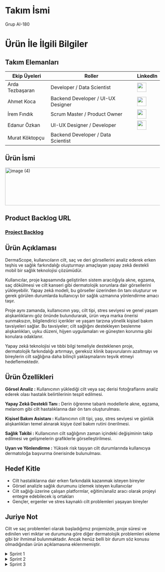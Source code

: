 # Takım İsmi
Grup AI-180
# Ürün İle İlgili Bilgiler

## Takım Elemanları

| Ekip Üyeleri | Roller |  LinkedIn  |
|--------------|----------|--------|
| Arda Tezbaşaran  | Developer / Data Scientist  |  [<img src="https://cdn.jsdelivr.net/gh/devicons/devicon/icons/linkedin/linkedin-original.svg" width="30"/>](https://www.linkedin.com/in/ardatezbasaran/)  |
| Ahmet Koca   | Backend Developer / UI-UX Designer  |  [<img src="https://cdn.jsdelivr.net/gh/devicons/devicon/icons/linkedin/linkedin-original.svg" width="30"/>](https://www.linkedin.com/in/ahmetkocaa)  |
| İrem Fındık   | Scrum Master / Product Owner  |  [<img src="https://cdn.jsdelivr.net/gh/devicons/devicon/icons/linkedin/linkedin-original.svg" width="30"/>](https://www.linkedin.com/in/iremfindik/)  |
| Edanur Özkan  | UI-UX Designer / Developer  |  [<img src="https://cdn.jsdelivr.net/gh/devicons/devicon/icons/linkedin/linkedin-original.svg" width="30"/>](https://www.linkedin.com/in/edanurozkann/)  |
| Murat Köktopçu  | Backend Developer / Data Scientist  |

## Ürün İsmi

<img width="507" height="123" alt="image (4)" src="https://github.com/user-attachments/assets/ae6e83c3-04a9-4f50-ac33-53b73c52cc71" />

## Product Backlog URL

### [Project Backlog](https://www.notion.so/228abfb93c01809ab738cc1950596ba4?v=228abfb93c018143bfaf000c7bb2560c)

## Ürün Açıklaması
  DermaScope, kullanıcıların cilt, saç ve deri görsellerini analiz ederek erken teşhis ve sağlık farkındalığı oluşturmayı amaçlayan yapay zekâ destekli mobil bir sağlık teknolojisi çözümüdür.

  Kullanıcılar, proje kapsamında geliştirilen sistem aracılığıyla akne, egzama, saç dökülmesi ve cilt kanseri gibi dermatolojik sorunlara dair görsellerini yükleyebilir. Yapay zekâ modeli, bu görseller üzerinden ön tanı oluşturur ve gerek görülen durumlarda kullanıcıyı bir sağlık uzmanına yönlendirme amacı taşır.

  Proje aynı zamanda, kullanıcının yaşı, cilt tipi, stres seviyesi ve genel yaşam alışkanlıklarını göz önünde bulundurarak, ürün veya marka önerisi sunmaksızın, bilgilendirici içerikler ve yaşam tarzına yönelik kişisel bakım tavsiyeleri sağlar. Bu tavsiyeler; cilt sağlığını destekleyen beslenme alışkanlıkları, uyku düzeni, hijyen uygulamaları ve güneşten korunma gibi konulara odaklanır.

  Yapay zekâ teknolojisi ve tıbbi bilgi temeliyle desteklenen proje, dermatolojik farkındalığı artırmayı, gereksiz klinik başvurularını azaltmayı ve bireylerin cilt sağlığına daha bilinçli yaklaşmalarını teşvik etmeyi hedeflemektedir.
## Ürün Özellikleri
**Görsel Analiz :**
Kullanıcının yüklediği cilt veya saç derisi fotoğraflarını analiz ederek olası hastalık belirtilerinin tespit edilmesi.

**Yapay Zekâ Destekli Tanı :**
Derin öğrenme tabanlı modellerle akne, egzama, melanom gibi cilt hastalıklarına dair ön tanı oluşturulması.

**Kişisel Bakım Asistanı :**
  Kullanıcının cilt tipi, yaşı, stres seviyesi ve günlük alışkanlıkları temel alınarak kişiye özel bakım rutini önerilmesi.

**Sağlık Takibi :**
  Kullanıcının cilt sağlığının zaman içindeki değişiminin takip edilmesi ve gelişmelerin grafiklerle görselleştirilmesi.

**Uyarı ve Yönlendirme :**
Yüksek risk taşıyan cilt durumlarında kullanıcıya dermatoloğa başvurma önerisinde bulunulması.

## Hedef Kitle
- Cilt hastalıklarına dair erken farkındalık kazanmak isteyen bireyler
- Görsel analizle sağlık durumunu izlemek isteyen kullanıcılar
- Cilt sağlığı üzerine çalışan platformlar, eğitim/analiz aracı olarak projeyi entegre edebilecek iş ortakları
- Gençler, ergenler ve stres kaynaklı cilt problemleri yaşayan bireyler

## Juriye Not
  Cilt ve saç problemleri olarak başladığımız projemizde, proje süresi ve edinilen veri miktar ve durumuna göre diğer dermatolojik problemleri ekleme gibi bir ihmimal bulunmaktadır. Ancak henüz belli bir durum söz konusu olmadığından ürün açıklamasına eklenmemiştir.

<details>
  <summary>Sprint 1</summary>

- **Sprint içinde tamamlanması tahmin edilen puan:** 30 Puan  
- **Daily Scrum:** Daily Scrum toplantıları Google Meet üzerinden sözlü, WhatsApp üzerinden yazılı şekilde yapılmıştır. Toplantı görselleri paylaşılmıştır.  

![image](https://github.com/user-attachments/assets/3aea18a1-adfb-4e25-9512-e5a2556890bd)

![image (1)](https://github.com/user-attachments/assets/7239d3eb-632c-4590-8fea-076879c31fe2)

![image (2)](https://github.com/user-attachments/assets/2fd42b86-d867-42c8-9c70-49bf973120fa)

![image (3)](https://github.com/user-attachments/assets/9d26d8c1-6e47-49f2-8f6d-8e3ea83ba843)



https://github.com/user-attachments/assets/d2ed573f-90fe-46b9-b8d4-e7a1953bccc7

* *Uygulama Splash Screen*

![image](https://github.com/user-attachments/assets/59ee69a3-fbc3-4b26-a9a4-ae730a43e1d2)

* *Mobil Ekran Tasarımı Türkçe-İngilizce*

![image](https://github.com/user-attachments/assets/699e23e7-51b1-41eb-ac3f-d3c02668a859)

* *Tablet Ekran Tasarımı Türkçe-İngilizce*

*Screenshots*

### Sprint Review:  
Farklı konuda birçok veri seti incelendi ve ekip üyelerince tartışıldı. Veri miktarı ve kullanılabilirlik göz önüne alınarak proje seçenekleri ikiden bire düşürüldü. Projeye karar verilmesiyle beraber toplantılarımızın haftada en az üç gün (Salı, Perşembe ve Cumartesi); iki gün Proje Toplantısı ve bir gün Proje Değerlendirme toplantısı olmak üzere belirlenmnesine karar verildi. Ekip üyelerinin özel durumlarına bağlı olarak günlerin aynı hafta içerisinde değiştirilebileceği ve aktif toplantı yapılmadığı günlerde bireysel ya da küçük gruplar halinde çalışabileceği konusunda ortak karara varıldı. Ekip toplantı takvimi ve süreci aşağıdaki görselde yer almaktadır.

![image (4)](https://github.com/user-attachments/assets/e586d433-a368-4d20-aa99-03cc0afe1f4a)

![image (5)](https://github.com/user-attachments/assets/e90e3a3f-34f6-4f29-8025-7afe5bbe8d4d)


![image](https://github.com/user-attachments/assets/4a6fdf08-0d89-4bbb-b31f-37e9e39b6adf)

![image (1)](https://github.com/user-attachments/assets/deb598bf-67c1-4c99-85f5-b0499b590792)

*Sprint Board Updates  *

### Sprint Retrospective:  
Roller ile ilgili düzenlemeler yapıldı. Scrum Master İrem Fındık olarak belirlendi. Ekip içinde rollerden farklı olarak herkesin projede mümkün olan her alanda aktif olarak yer alması planlandı. Proje ile ilgili haftalık görüşme ve toplantıların tam zamanı belirlendi. Notion kullanılarak ekibin proje hakkında yaptıkları ve planladıkları hakkında görüşmeler sağlandı. Görüşmelerin bir kısmı Google Meet ile online olarak, bir kısmı ise WhatsApp ile yazılı gerçeklerştirildi.

#### Sprint Notları:  
* Proje Yönetimi alanında www.notion.com kullanılmıştır.
* DataSet araştırmaları için www.kaggle.com kullanılmıştır.
* Ekip toplantıları için Google Meet kullanılmıştır.
* Haftanın en az üç günü toplantı belirlenmiştir.

#### DataSet Araştırmaları Kaynakça:
https://www.kaggle.com/datasets/ascanipek/skin-diseases
https://www.kaggle.com/datasets/shubhamgoel27/dermnet/code
https://www.kaggle.com/datasets/fanconic/skin-cancer-malignant-vs-benign/data
https://www.kaggle.com/datasets/kmader/skin-cancer-mnist-ham10000
https://www.kaggle.com/datasets/olcaybolat1/dermatology-dataset-classification/code
https://www.kaggle.com/datasets/utsavdey1410/food-nutrition-dataset

## Puanlama Mantığı:  
Proje boyunca tamamlanması gereken görevlerin toplma puanı 100 olarak belirlenmiştir.
***Sprint 1 için hedeflenen 30 puana ulaşılmıştır:***
* Ekip Toplantıları ve Ürün Belirleme - 5p
* Daily Scrum Toplantıları - 5p
* Uygulama Geliştirme Başlangıcı (Ana ekran ve Giriş Ekranı) - 5p
* DataSet Araştırmaları - 5p
* Sprint Retrospective ve ve Review - 5p
* Sprint Board Tasarımı ve Güncellemeleri - 5p
                                                  
</details>                                             

<details>
  <summary>Sprint 2</summary>   

- **Sprint içinde tamamlanması tahmin edilen puan:** 40 Puan  
- **Daily Scrum:** Daily Scrum toplantıları Google Meet üzerinden sözlü, WhatsApp üzerinden yazılı şekilde yapılmıştır. Toplantı görselleri paylaşılmıştır. 

<img width="1919" height="1079" alt="image" src="https://github.com/user-attachments/assets/fa8c213d-bf21-4480-9b83-b5429ec1181c" />

<img width="1919" height="1077" alt="image (1)" src="https://github.com/user-attachments/assets/ac40093d-72aa-4dd6-9421-d1cde02dc7f4" />

<img width="1360" height="907" alt="image (2)" src="https://github.com/user-attachments/assets/eba54f6e-968b-4614-8c54-ad6a42e8cf63" />

<img width="909" height="913" alt="image (1)" src="https://github.com/user-attachments/assets/3671baf8-6f27-40d2-937b-0e9e3896fff3" />

<img width="721" height="902" alt="image" src="https://github.com/user-attachments/assets/8e5f15d2-24ec-40c2-ab4c-5ce884268abe" />

<img width="1920" height="1080" alt="Screenshot 2025-07-15 184101" src="https://github.com/user-attachments/assets/dbf8ae63-d35c-4111-b911-2cbc85d31790" />


### Veri Analizi ve Makine Öğrenmesi Görselleri ve Planlama Notu:
<img width="1086" height="841" alt="image (6)" src="https://github.com/user-attachments/assets/350242b3-3c8a-4c2a-8aaa-b181ef709f12" />

<img width="1053" height="845" alt="image (5)" src="https://github.com/user-attachments/assets/7e7c44e0-9522-4105-870e-6f2c93b25d05" />

<img width="996" height="851" alt="image (4)" src="https://github.com/user-attachments/assets/fbc4b79a-eb7d-467c-89df-b21eb58b45c0" />

<img width="868" height="844" alt="image (3)" src="https://github.com/user-attachments/assets/7c86b248-d11b-477f-b5a5-a57798ea1e45" />

* *Veri Analizi ve Makine Öğrenmesi Görselleri*

<img width="1231" height="911" alt="image" src="https://github.com/user-attachments/assets/20126400-7419-4292-8a9f-200f1da0d53d" />

<img width="1282" height="909" alt="image (1)" src="https://github.com/user-attachments/assets/3963f54c-55e7-4815-a614-cc3f65e20b57" />

* *Planlama Notu Görselleri*

### Tasarım, Dosya Yapısı ve Kod Görselleri:

<img width="1919" height="903" alt="image (1)" src="https://github.com/user-attachments/assets/cbcee2fb-fad8-467a-8728-6fc272cc0002" />

<img width="1910" height="651" alt="image (2)" src="https://github.com/user-attachments/assets/89520e22-dcca-44ed-873a-8ff5097a429b" />

<img width="1907" height="720" alt="image (3)" src="https://github.com/user-attachments/assets/5196fcd3-e2b5-4370-89ca-feffeb266436" />

<img width="1913" height="687" alt="image (4)" src="https://github.com/user-attachments/assets/914d0311-f325-41de-9d82-0c054c275a01" />

* *Tasarım Görselleri*

<img width="1477" height="753" alt="image" src="https://github.com/user-attachments/assets/91ae1454-f771-445c-a8f1-7dca1fd4ab95" />

<img width="1471" height="716" alt="image (1)" src="https://github.com/user-attachments/assets/aa3cef71-9024-4471-834a-4dfc29c6b9c6" />

* *Dosya Yapısı Görselleri*

<img width="1897" height="788" alt="image" src="https://github.com/user-attachments/assets/4187295c-6245-4ca6-8d17-01ad35e5b60a" />

<img width="1883" height="905" alt="image (1)" src="https://github.com/user-attachments/assets/3da4a3ff-b18e-4d75-a615-c700d253ce56" />

* *Kod Görselleri*

### Sprint 2 Review:
Sprint boyunca mümkün olduğunca haftada en az üç günlük toplantılar gerçekleştirilmiştir. Proje eksikleri konuşulmuş ve gelecekte eklenecek özellikler planlanmıştır. Proje ekibi tasarım ve veri şeklinde ayrıca gruplanmış; ara günlerde ayrıca toplantılar yapılmıştır. Haftada üç gün yapılan toplantılarda tüm ekip toplanmış; ayrı ayrı yapılan tüm değişiklikler tartışılmış ve fikir alışverişi yapılmıştır. Bazı toplantıların tarihleri ekip üyelerinin müsaitlik durumu sebebiyle değiştirilmiş ancak buna rağmen planlanan şekilde gerçekleştirilmiştir. Tüm ekibin katıldığı toplantılarda tasarım ekibi veri ekibine, veri ekibi tasarım ekibine birbirlerinin alanları hakkında fikirler sunmuştur. Sprint 2 raporu için tüm ekip yaptıklarını paylaşmış ve Proje Yöneticisi'ne sunmuştur. Proje Yöneticisi bu verileri toplamış, düzenlemiş ve Sprint 2 Raporu'na eklemiştir.

<img width="1315" height="868" alt="image" src="https://github.com/user-attachments/assets/076a738c-6078-42af-b870-61fce6d616c4" />

*Sprint 2 Board Updates*

### Sprint Retrospective:
* Sprint 2 için belirlenen 40 puan hedefine başarıyla ulaşılmıştır.
* Ana toplantıların zamanlarının daha az değiştirilmesi gerektiğine vurgu yapılmıştır.
* Gelecek Sprint süreci için uygulama ve veri tasarım  ve analizi için yapılacaklar tartışılmıştır.
* Zaman değerlendirmesi yapılmış, projenin belirlenen sürede tamamlanması için yapılacaklar planlanmıştır.

## Puanlama Mantığı:  
Proje boyunca tamamlanması gereken görevlerin toplam puanı 100 olarak belirlenmiştir.
***Sprint 2 için hedeflenen 40 puana ulaşılmıştır:***
* Ekip Toplantılarına katılım - 3p
* Daily Scrum Toplantılarına katılım - 3p
* Sprint Board'da gerçekleştirilmiş hedeflerin gerçekleştirilecek hedeflerden fazla olması - 3p
* Uygulama Tasarım ilerlemesi - 3p
* DataSet Araştırmaları devam - 1p
* Sprint Retrospective ve Review düzenlemeleri - 4p
* Sprint Board planları ve ilerlemeleri - 5p
* Makine Öğrenmesi araştırmaları - 3p
* Makine Öğrenmesi sürecinin başlaması - 3p
* Uygulama Tasarımı BackEnd süreci - 5p
* Gelecek hedeflerin konuşulması - 2p
* Veri görsellerinin makine öğrenmesine uyarlanması - 5p
</details>

<details>
  <summary>Sprint 3</summary>   

- **Sprint içinde tamamlanması tahmin edilen puan:** 30 Puan  
- **Daily Scrum:** Daily Scrum toplantıları Google Meet üzerinden sözlü, WhatsApp üzerinden yazılı şekilde yapılmıştır. Toplantı görselleri paylaşılmıştır.

<img width="1328" height="908" alt="image (4)" src="https://github.com/user-attachments/assets/a9d73789-8ed7-4aa1-94f5-80472e338eee" />

<img width="1919" height="964" alt="image (2)" src="https://github.com/user-attachments/assets/c111a4eb-639b-47b6-9220-0f8de9bcb5c1" />

<img width="1330" height="908" alt="image (2)" src="https://github.com/user-attachments/assets/e67c0f2d-7b7f-4497-8530-14d7ecceefb8" />

<img width="1919" height="966" alt="image (3)" src="https://github.com/user-attachments/assets/ee30df92-8913-43ab-8c96-b042e6dce177" />

<img width="1919" height="966" alt="image (3)" src="https://github.com/user-attachments/assets/4ce95b3f-5c05-4525-8432-92bd602dca12" />

<img width="1274" height="908" alt="image (4)" src="https://github.com/user-attachments/assets/7b8bf4b0-cd11-49b6-9702-b50f917d98e5" />


## Uygulama Backend - Frontend Görselleri:

<img width="1919" height="1079" alt="image (2)" src="https://github.com/user-attachments/assets/0f68f90f-56e4-4a38-a20a-9f814f4ab740" />

<img width="1919" height="1079" alt="image (3)" src="https://github.com/user-attachments/assets/61dd01d2-752b-456c-aeaf-d0fc2fa87223" />

<img width="1919" height="1079" alt="image (4)" src="https://github.com/user-attachments/assets/a43a0f5e-5c58-4b4c-8011-d272bf58ef0b" />

### API Üzerinden İlk Model Uyandırması;

<img width="1917" height="985" alt="image (2)" src="https://github.com/user-attachments/assets/bf9f3d41-8246-4cd0-a47b-5b0095a06745" />

<img width="1270" height="920" alt="image (3)" src="https://github.com/user-attachments/assets/5657ae61-5178-4a96-9365-e678e40416ef" />

<img width="1880" height="924" alt="image (4)" src="https://github.com/user-attachments/assets/cb23ee08-7ce5-4dbc-ba80-f569e79449ab" />

### Backend - Frontend Entegrasyonu;

<img width="1919" height="1032" alt="image (2)" src="https://github.com/user-attachments/assets/0b3326d0-1126-49ef-a845-db5ff4c89462" />

<img width="1919" height="1079" alt="image (3)" src="https://github.com/user-attachments/assets/d5b5d057-9885-4131-b583-9bc0e5e1012a" />

### Model Çıktısının UI'ya Yansıtılması;

https://github.com/user-attachments/assets/07b407b6-221d-4885-805b-16338cf75481

### Uygulama Gelişim Videosu;

https://github.com/user-attachments/assets/51d99742-a09e-49f5-8c14-fd77ffba3174

https://github.com/user-attachments/assets/c4b93454-b443-4161-9e69-ea10db5fa27c

### Sprint 3 Review:
Sprint sonuna doğru her gün olmak üzere, Sprint boyunca planlanan haftada en az üç günlük toplantılar gerçekleştirilmiştir. Proje eksikleri belirlenmiş ve çözüme ulaştırılmıştır. Sprint 2 sürecinde eklenmesi planlanan özellikler uygulamaya eklenmiştir. Gruplanan ekibimiz kendi zamanlarında ayrıca görüşmüş, projedeki görevlerini yerine getirmiştir. Proje ilerlemesinin raporlanması adına belirlenen üç gün toplantılar başarıyla gerçekleştirilmiştir. Uygulama tasarımının değiştirilmesi üzerine konuşulmuş ve olumlu olarak karara varılmıştır. Veri seti ve uygulama entegrasyonun yapılacağı tarşh konuşulmuş, o zamana kadar her iki tarafın da kendi görevlerini yerine getirmesi gerektiği kafrarı verilmiştir. Veri ekibi data setiyle ilgili çalışmalarını; tasarım ekibi ise uygulamanın frontend ve backend çalışmalarını tamamlamıştır. Veri süreci ve tasarım süreci ile ilgili ortaya çıkan tüm hatalar belirlenmiş ve giderilmiştir. Ekipler üstlerine düşen görevlerle ilgili her türlü günceelleme ve gelişmeleri WhatsApp ve Meet platformlarında paylaşmış, tüm ekibi haberdar etmiştir. Bu süreçte tüm ekip Sprint 3 raporu için yaptıklarını paylaşmış ve Proje Yöneticisi'ne sunmuştur. Proje Yöneticisi bu verileri toplamış, düzenlemiş ve Sprint 3 Raporu'na eklemiştir.

<img width="880" height="879" alt="image (2)" src="https://github.com/user-attachments/assets/40ab59f1-a5a5-4ef5-b6c6-2b4e3bbd9c53" />

*Sprint 3 Board Updates* 

### Sprint Retrospective:
* Sprint 3 için belirlenen 30 puan hedefine başarıyla ulaşılmıştır.
* Proje istenen şekilde başarıyla tamamlanmıştır.
* Meet üzerinden projenin son hali gözden geçirilmiştir.
* Meet üzerinden uygulama videosu planı yapılmış, video metni hazırlanmıştır.
* Meet üzerinde yapılan son toplantıda tüm ekip birbirini tebrik etmiştir.

<img width="1919" height="903" alt="image (2)" src="https://github.com/user-attachments/assets/f12e2194-e489-4c4e-a84c-3dca7e943402" />

<img width="1916" height="879" alt="image (3)" src="https://github.com/user-attachments/assets/503ba5b0-9359-4f57-ad11-25f14e4643c0" />

## Puanlama Mantığı:  
Proje boyunca tamamlanması gereken görevlerin toplam puanı 100 olarak belirlenmiştir.
***Sprint 3 için hedeflenen 30 puana ulaşılmıştır:***
* Ekip toplantılarına düzenli katılım olması - 0,5p
* Daily Scrum toplantılarına düzenli katılım olması - 0,5p
* Sprint Board'da gerçekleştirilmiş hedeflerin gerçekleştirilecek hedeflerden fazla olması - 1p
* Uygulama arayüzünün değiştirilmesi - 2p
* DataSet geliştirilmesi - 2p
* Sprint Retrospective ve Review düzenlemeleri - 1p
* Sprint Board planları ve ilerlemeleri - 1p
* Makine öğrenmesi gelişimi - 2p
* Geliştirilen Dataset ile uygulamanın entegrasyonu - 2,5p
* Uygulama Tasarımı BackEnd sürecinin tamamlanması - 3p
* Uygulama problemlerinin çözüme ulaştırılması - 3p
* Datasetinde elde edilen sonuçların geliştirilmesi - 2p
* Uygulama ile yapay zeka entegrasyonu - 2,5p
* Yeni arayüzün geliştirilmesi ve bitirilmesi - 3p
* Uygulama ve Dataset ile ilgili planların gerçekleştirilmesi - 4p
</details>
